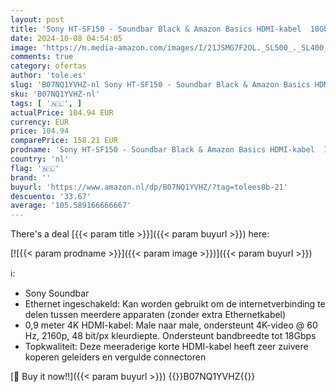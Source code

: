 ```yaml
---
layout: post
title: 'Sony HT-SF150 - Soundbar Black & Amazon Basics HDMI-kabel  18Gbps high-speed  4K@60Hz  2160p  Ethernet ready  0 9 m  zwart'
date: 2024-10-08 04:54:05
image: 'https://m.media-amazon.com/images/I/21JSMG7F2OL._SL500_._SL400_.jpg'
comments: true
category: ofertas
author: 'tole.es'
slug: 'B07NQ1YVHZ-nl Sony HT-SF150 - Soundbar Black & Amazon Basics HDMI-kabel...'
sku: 'B07NQ1YVHZ-nl'
tags: [ '🇳🇱', ]
actualPrice: 104.94 EUR
currency: EUR
price: 104.94
comparePrice: 158.21 EUR
prodname: 'Sony HT-SF150 - Soundbar Black & Amazon Basics HDMI-kabel  18Gbps high-speed  4K@60Hz  2160p  Ethernet ready  0 9 m  zwart'
country: 'nl'
flag: '🇳🇱'
brand: ''
buyurl: 'https://www.amazon.nl/dp/B07NQ1YVHZ/?tag=tolees0b-21'
descuento: '33.67'
average: '105.589166666667'
---
```


There's a deal [{{< param title >}}]({{< param buyurl >}})  here:

[![{{< param prodname >}}]({{< param image >}})]({{< param buyurl >}})

ℹ️:

- Sony Soundbar
- Ethernet ingeschakeld: Kan worden gebruikt om de internetverbinding te delen tussen meerdere apparaten (zonder extra Ethernetkabel)
- 0,9 meter 4K HDMI-kabel: Male naar male, ondersteunt 4K-video @ 60 Hz, 2160p, 48 bit/px kleurdiepte. Ondersteunt bandbreedte tot 18Gbps
- Topkwaliteit: Deze meeraderige korte HDMI-kabel heeft zeer zuivere koperen geleiders en vergulde connectoren

[🛒 Buy it now!!]({{< param buyurl >}})
{{<world>}}B07NQ1YVHZ{{</world>}}
